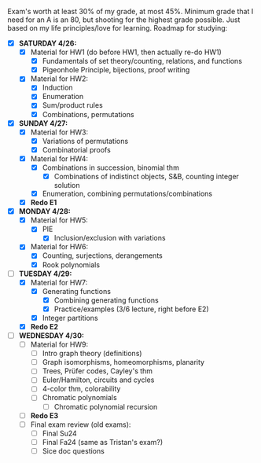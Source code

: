 Exam's worth at least 30% of my grade, at most 45%. Minimum grade that I need for an A is an 80, but shooting for the highest grade possible. Just based on my life principles/love for learning. Roadmap for studying:
- [x] **SATURDAY 4/26:**
	- [x] Material for HW1 (do before HW1, then actually re-do HW1)
		- [x] Fundamentals of set theory/counting, relations, and functions
		- [x] Pigeonhole Principle, bijections, proof writing
	- [x] Material for HW2:
		- [x] Induction
		- [x] Enumeration
		- [x] Sum/product rules
		- [x] Combinations, permutations
- [x] **SUNDAY 4/27:**
	- [x] Material for HW3:
		- [x] Variations of permutations
		- [x] Combinatorial proofs
	- [x] Material for HW4:
		- [x] Combinations in succession, binomial thm
			- [x] Combinations of indistinct objects, S&B, counting integer solution
		- [x] Enumeration, combining permutations/combinations
	- [x] **Redo E1**
- [x] **MONDAY 4/28:**
	- [x] Material for HW5:
		- [x] PIE
			- [x] Inclusion/exclusion with variations
	- [x] Material for HW6:
		- [x] Counting, surjections, derangements
		- [x] Rook polynomials
- [ ] **TUESDAY 4/29:**
	- [x] Material for HW7:
		- [x] Generating functions
			- [x] Combining generating functions
			- [x] Practice/examples (3/6 lecture, right before E2)
		- [x] Integer partitions
	- [x] **Redo E2**
- [ ] **WEDNESDAY 4/30:**
	- [ ] Material for HW9:
		- [ ] Intro graph theory (definitions)
		- [ ] Graph isomorphisms, homeomorphisms, planarity
		- [ ] Trees, Prüfer codes, Cayley's thm
		- [ ] Euler/Hamilton, circuits and cycles
		- [ ] 4-color thm, colorability
		- [ ] Chromatic polynomials
			- [ ] Chromatic polynomial recursion
	- [ ] **Redo E3**
	- [ ] Final exam review (old exams):
		- [ ] Final Su24
		- [ ] Final Fa24 (same as Tristan's exam?)
		- [ ] Sice doc questions